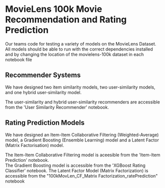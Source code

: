 # MovieLens 100k Movie Recommendation and Rating Prediction
Our teams code for testing a variety of models on the MovieLens Dataset.
All models should be able to run with the correct dependencies installed and by changing the location of the movielens-100k dataset in each notebook file

## Recommender Systems
We have designed two item similarity models, two user-similarity models, and one hybrid user-similarity model.

The user-similarity and hybrid user-similarity recommenders are accessible from the 'User Similarity Recommender' notebook.

## Rating Prediction Models
We have designed an Item-Item Collaborative Filtering (Weighted-Average) model, a Gradient Boosting (Ensemble Learning) model and a Latent Factor (Matrix Factorisation) model.

The Item-Item Collaborative Filtering model is aceesible from the 'Item-Item Prediction' notebook. \
The Gradient Boosting model is accessible from the 'XGBoost Rating Classifier' notebook.
The Latent Factor Model (Matrix Factorization) is accessible from the "100kMovLen_CF_Matrix Factorization_ratePrediction" notebook
